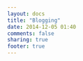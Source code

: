 ```yaml
---
layout: docs
title: "Blogging"
date: 2014-12-05 01:40
comments: false
sharing: true
footer: true
---
```

